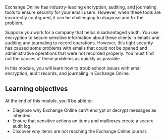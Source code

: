 Exchange Online has industry-leading encryption, auditing, and journaling tools to ensure security for your email users. However, when these tools are incorrectly configured, it can be challenging to diagnose and fix the problem.

Suppose you work for a company that helps disadvantaged youth. You use encryption to secure sensitive information about these clients in emails and auditing and journaling to record operations. However, this tight security has caused some problems with emails that could not be opened and administrative operations that were not recorded properly. You must find out the causes of these problems as quickly as possible.

In this module, you will learn how to troubleshoot issues with email encryption, audit records, and journaling in Exchange Online.

## Learning objectives

At the end of this module, you'll be able to:

- Diagnose why Exchange Online can't encrypt or decrypt messages as intended.
- Ensure that sensitive actions on items and mailboxes create a secure audit log.
- Discover why items are not reaching the Exchange Online journal.